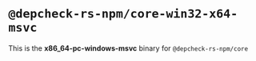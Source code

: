 # `@depcheck-rs-npm/core-win32-x64-msvc`

This is the **x86_64-pc-windows-msvc** binary for `@depcheck-rs-npm/core`
